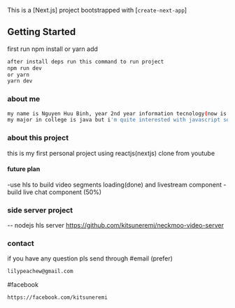 This is a [Next.js] project bootstrapped with [`create-next-app`]

## Getting Started
first run npm install or yarn add
```bash
after install deps run this command to run project
npm run dev
or yarn
yarn dev
```
### about me
```bash
my name is Nguyen Huu Binh, year 2nd year information tecnology(now is software development) student
my major in college is java but i'm quite interested with javascript so i learn reactjs and nodejs

```

### about this project
this is my first personal project using reactjs(nextjs) clone from youtube

#### future plan
-use hls to build video segments loading(done) and livestream component
-build live chat component (50%)

### side server project
-- nodejs hls server
https://github.com/kitsuneremi/neckmoo-video-server

### contact
if you have any question pls send through
#email (prefer)
```bash
lilypeachew@gmail.com
```
#facebook
```bash
https://facebook.com/kitsuneremi

```